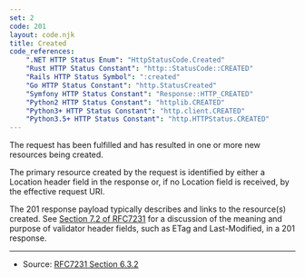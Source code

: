 ```yaml
---
set: 2
code: 201
layout: code.njk
title: Created
code_references:
    ".NET HTTP Status Enum": "HttpStatusCode.Created"
    "Rust HTTP Status Constant": "http::StatusCode::CREATED"
    "Rails HTTP Status Symbol": ":created"
    "Go HTTP Status Constant": "http.StatusCreated"
    "Symfony HTTP Status Constant": "Response::HTTP_CREATED"
    "Python2 HTTP Status Constant": "httplib.CREATED"
    "Python3+ HTTP Status Constant": "http.client.CREATED"
    "Python3.5+ HTTP Status Constant": "http.HTTPStatus.CREATED"
---
```


The request has been fulfilled and has resulted in one or more new resources being created.

The primary resource created by the request is identified by either a Location header field in the response or, if no Location field is received, by the effective request URI.

The 201 response payload typically describes and links to the resource(s) created. See [Section 7.2 of RFC7231][2] for a discussion of the meaning and purpose of validator header fields, such as ETag and Last-Modified, in a 201 response.

---

* Source: [RFC7231 Section 6.3.2][1]

[1]: <https://tools.ietf.org/html/rfc7231#section-6.3.2>
[2]: <https://tools.ietf.org/html/rfc7231#section-7.2>
